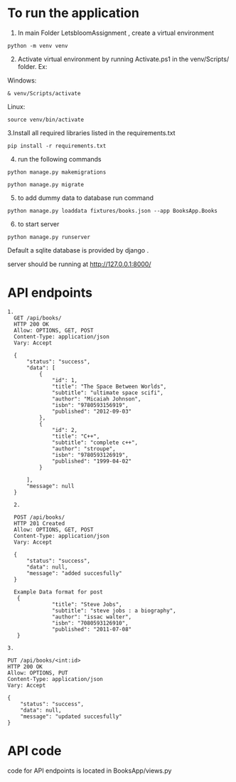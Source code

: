 # To run the application
1. In main Folder LetsbloomAssignment , create a virtual environment 
```
python -m venv venv
```
2. Activate virtual environment by running Activate.ps1 in the venv/Scripts/ folder. Ex:

Windows:
```Windows
& venv/Scripts/activate
```
Linux:
```Linux
source venv/bin/activate
```
3.Install all required libraries listed in the requirements.txt
```
pip install -r requirements.txt
```
4. run the following commands
```  
python manage.py makemigrations
```
```
python manage.py migrate
```
5. to add dummy data to database run command
```
python manage.py loaddata fixtures/books.json --app BooksApp.Books
```
6. to start server 
```
python manage.py runserver
```
Default a sqlite database is provided by django .

server should be running at http://127.0.0.1:8000/

# API endpoints 
```
1.
  GET /api/books/
  HTTP 200 OK
  Allow: OPTIONS, GET, POST
  Content-Type: application/json
  Vary: Accept
  
  {
      "status": "success",
      "data": [
          {
              "id": 1,
              "title": "The Space Between Worlds",
              "subtitle": "ultimate space scifi",
              "author": "Micaiah Johnson",
              "isbn": "9780593156919",
              "published": "2012-09-03"
          },
          {
              "id": 2,
              "title": "C++",
              "subtitle": "complete c++",
              "author": "stroupe",
              "isbn": "9780593126919",
              "published": "1999-04-02"
          }
          
      ],
      "message": null
  }

```
```
  2.

  POST /api/books/
  HTTP 201 Created
  Allow: OPTIONS, GET, POST
  Content-Type: application/json
  Vary: Accept
  
  {
      "status": "success",
      "data": null,
      "message": "added succesfully"
  }
  
  Example Data format for post 
   {
              "title": "Steve Jobs",
              "subtitle": "steve jobs : a biography",
              "author": "issac walter",
              "isbn": "7080593126910",
              "published": "2011-07-08"
   }
```

```
3.

PUT /api/books/<int:id>
HTTP 200 OK
Allow: OPTIONS, PUT
Content-Type: application/json
Vary: Accept

{
    "status": "success",
    "data": null,
    "message": "updated succesfully"
}
```

# API code 
code for API endpoints is located in BooksApp/views.py 
